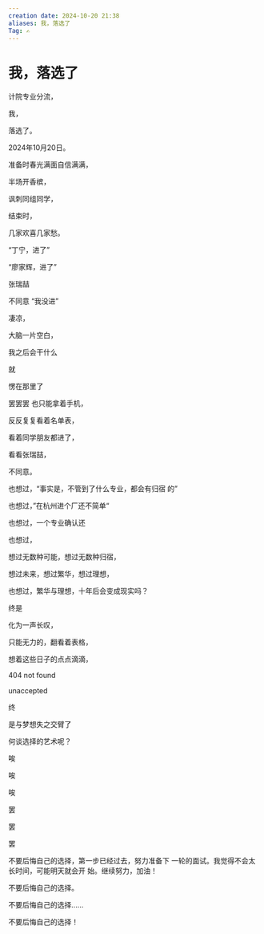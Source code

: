 ```yaml
---
creation date: 2024-10-20 21:38
aliases: 我，落选了
Tag: ✍
---
```


# 我，落选了

计院专业分流，

我，

落选了。

2024年10月20日。



准备时春光满面自信满满，

半场开香槟，

讽刺同组同学，


结束时，

几家欢喜几家愁。

“丁宁，进了”

“廖家辉，进了”

张瑞喆   

不同意
“我没进”

凄凉，

大脑一片空白，

我之后会干什么

就

愣在那里了



罢罢罢
也只能拿着手机，


反反复复看着名单表，

看着同学朋友都进了，

看看张瑞喆，

不同意。



也想过，“事实是，不管到了什么专业，都会有归宿
的”

也想过，”在杭州进个厂还不简单“

也想过，一个专业确认还

也想过，

想过无数种可能，想过无数种归宿，

想过未来，想过繁华，想过理想，

也想过，繁华与理想，十年后会变成现实吗？



终是

化为一声长叹，

只能无力的，翻看着表格，

想着这些日子的点点滴滴，

404 not found

unaccepted


终

是与梦想失之交臂了

何谈选择的艺术呢？

唉

唉

唉

罢

罢

罢


不要后悔自己的选择，第一步已经过去，努力准备下
一轮的面试。我觉得不会太长时间，可能明天就会开
始。继续努力，加油！


不要后悔自己的选择。

不要后悔自己的选择……

不要后悔自己的选择！

